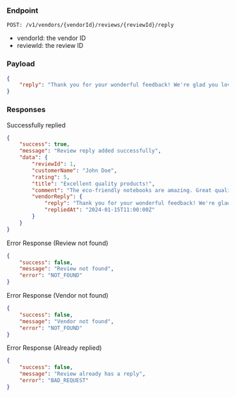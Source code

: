 ### Endpoint
```
POST: /v1/vendors/{vendorId}/reviews/{reviewId}/reply
```
- vendorId: the vendor ID
- reviewId: the review ID

### Payload
```json
{
    "reply": "Thank you for your wonderful feedback! We're glad you love our products and appreciate your support. We look forward to serving you again soon!"
}
```

### Responses
Successfully replied
```json
{
    "success": true,
    "message": "Review reply added successfully",
    "data": {
        "reviewId": 1,
        "customerName": "John Doe",
        "rating": 5,
        "title": "Excellent quality products!",
        "comment": "The eco-friendly notebooks are amazing. Great quality and fast shipping. Highly recommended!",
        "vendorReply": {
            "reply": "Thank you for your wonderful feedback! We're glad you love our products and appreciate your support. We look forward to serving you again soon!",
            "repliedAt": "2024-01-15T11:00:00Z"
        }
    }
}
```

Error Response (Review not found)
```json
{
    "success": false,
    "message": "Review not found",
    "error": "NOT_FOUND"
}
```

Error Response (Vendor not found)
```json
{
    "success": false,
    "message": "Vendor not found",
    "error": "NOT_FOUND"
}
```

Error Response (Already replied)
```json
{
    "success": false,
    "message": "Review already has a reply",
    "error": "BAD_REQUEST"
}
```
